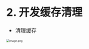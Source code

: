 # 2. 开发缓存清理

-  清理缓存

<img src="https://ding-doc.oss-cn-beijing.aliyuncs.com/images/0.0.303/1586762870579-65789068-cd5a-4eac-beed-1a502e85650c.png" alt="image.png" style="zoom:50%;" />


